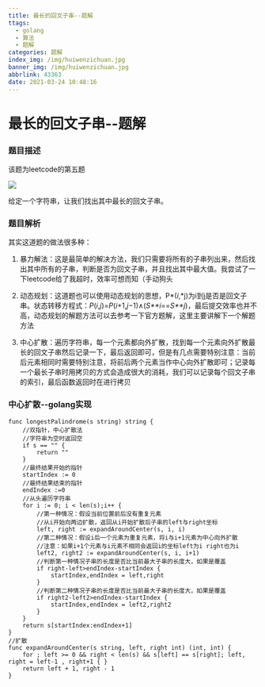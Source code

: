 ```yaml
---
title: 最长的回文子串--题解
ttags:
  - golang
  - 算法
  - 题解
categories: 题解
index_img: /img/huiwenzichuan.jpg
banner_img: /img/huiwenzichuan.jpg
abbrlink: 43363
date: 2021-03-24 10:48:16
---
```


# 最长的回文子串--题解



### 题目描述

该题为leetcode的第五题

![](https://gitee.com/coderth/blogimage/raw/master/img/20210324105110.png)

给定一个字符串，让我们找出其中最长的回文子串。



### 题目解析

其实这道题的做法很多种：

1. 暴力解法：这是最简单的解决方法，我们只需要将所有的子串列出来，然后找出其中所有的子串，判断是否为回文子串，并且找出其中最大值。我尝试了一下leetcode给了我超时，效率可想而知（手动狗头

2. 动态规划：这道题也可以使用动态规划的思想，P*(*i*,*j)为i到j是否是回文子串。状态转移方程式：*P*(*i*,*j*)=*P*(*i*+1,*j*−1)∧(*S**i*==*S**j*)，最后提交效率也并不高，动态规划的解题方法可以去参考一下官方题解，这里主要讲解下一个解题方法
3. 中心扩散：遍历字符串，每一个元素都向外扩散，找到每一个元素向外扩散最长的回文子串然后记录一下，最后返回即可，但是有几点需要特别注意：当前后元素相同时需要特别注意，将前后两个元素当作中心向外扩散即可；记录每一个最长子串时用拷贝的方式会造成很大的消耗，我们可以记录每个回文子串的索引，最后函数返回时在进行拷贝



### 中心扩散--golang实现



```golang
func longestPalindrome(s string) string {
	//双指针，中心扩散法
	//字符串为空时返回空
	if s == "" {
		return ""
	}
	//最终结果开始的指针
	startIndex := 0
	//最终结果结束的指针
	endIndex :=0
	//从头遍历字符串
	for i := 0; i < len(s);i++ {
		//第一种情况：假设当前位置前后没有重复元素
		//从i开始向两边扩散，返回从i开始扩散后子串的left与right坐标
		left, right := expandAroundCenter(s, i, i)
		//第二种情况：假设i后一个元素为重复元素，将i与i+1元素为中心向外扩散
		//注意：如果i+1个元素与i元素不相同会返回i的坐标left为i right也为i
		left2, right2 := expandAroundCenter(s, i, i+1)
		//判断第一种情况子串的长度是否比当前最大子串的长度大，如果是覆盖
		if right-left>endIndex-startIndex {
			startIndex,endIndex = left,right
		}
		//判断第二种情况子串的长度是否比当前最大子串的长度大，如果是覆盖
		if right2-left2>endIndex-startIndex {
			startIndex,endIndex = left2,right2
		}
	}
	return s[startIndex:endIndex+1]
}
//扩散
func expandAroundCenter(s string, left, right int) (int, int) {
	for ; left >= 0 && right < len(s) && s[left] == s[right]; left, right = left-1 , right+1 { }
	return left + 1, right - 1
}
```

